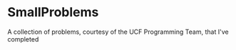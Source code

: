 # SmallProblems
A collection of problems, courtesy of the UCF Programming Team, that I've completed
